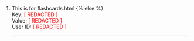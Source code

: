 1. This is for flashcards.html
    {% else %}
        <div>Key: <span style="color: red">[ REDACTED ]</span><br/>Value: <span style="color: red">[ REDACTED ]</span><br/>
        User ID: <span style="color: red">[ REDACTED ]</span></div>
        <hr/>